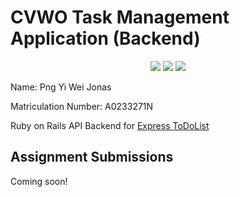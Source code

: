 # CVWO Task Management Application (Backend)

<p align = "center">
  <img src = "https://img.shields.io/github/last-commit/Jonaspng/CVWO_backend?logo=Github"/>
  <img src = "https://img.shields.io/github/forks/Jonaspng/CVWO_backend??logo=Github"/>
  <img src = "https://img.shields.io/github/repo-size/Jonaspng/CVWO_backend??logo=Github"/>
</p>


Name: Png Yi Wei Jonas

Matriculation Number: A0233271N

Ruby on Rails API Backend for [Express ToDoList](https://todolist-cvwo.herokuapp.com)

## Assignment Submissions

Coming soon!